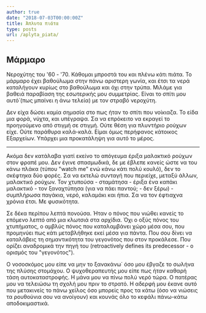 ```yaml
---
author: true
date: "2018-07-03T00:00:00Z"
title: Άπλυτα πιάτα
type: posts
url: /aplyta_piata/
---
```


## Μάρμαρο
Νεροχύτης του '60 - '70. Κάθομαι μπροστά του και πλένω κάτι πιάτα. Το μάρμαρο έχει βαθούλωμα στην πάνω αριστερη γωνία, και έτσι τα νερά καταλήγουν κυρίως στο βαθούλωμα και όχι στην τρύπα. Μιλάμε για βαθειά παραβίαση της εσωτερικής μου συμμετρίας. Είναι το σπίτι μου αυτό΄(πως μπαίνει η άνω τελεία) με τον στραβό νεροχύτη.

Δεν είχα δώσει καμία σημασία στο πως ήταν το σπίτι που νοίκιαζα. Το είδα μια φορά, νύχτα, και υπέγραψα. Σα να επρόκειτο να εκραγεί το προηγούμενο από στιγμή σε στιγμή.
Ούτε θέση για πλυντήριο ρούχων είχε. Ούτε παράθυρα καλά-καλά. Είμαι όμως περήφανος κάτοικος Εξαρχείων. Υπάρχει μια προκατάληψη για αυτό το μέρος.

----

Ακόμα δεν κατάλαβα γιατί εκείνο το απόγευμα έριξα μαλακτικό ρούχων στον φραπέ μου. Δεν έγινε σπασμωδικά, δε με έβλεπε κανείς ώστε να του κάνω πλάκα (τύπου "watch me" ενώ κάνω κάτι πολύ κουλό), δεν το σκέφτηκα δύο φορές. Σα να εκτελώ συνταγή που περιείχε, μεταξύ άλλων, μαλακτικό ρούχων. Τον χτυπούσα - σταμάτησα - έριξα ένα καπάκι μαλακτικό - τον ξαναχτύπησα (για να πάει παντού; - δεν ξέρω) - συμπλήρωσα παγάκια, νερό, καλαμάκι και ήπια. Σα να τον έφτιαχνα χρόνια έτσι. Με φυσικότητα.

Σε δέκα περίπου λεπτά πονούσα. Ήταν ο πόνος που νιώθει κανείς το επόμενο λεπτό από μια κλωτσιά στα αρχίδια. Όχι ο οξύς πόνος του χτυπήματος, ο αμβλύς πόνος που καταλαμβάνει χώρο μέσα σου, που προμηνύει πως κάτι μεταβλήθηκε εκεί μέσα για πάντα. Που σου δίνει να καταλάβεις τη σημαντικότητα του γεγονότος που στον προκάλεσε. Που ορίζει αναδρομικά την πηγή του (retroactively defines its predecessor - ο ορισμός του "γεγονότος").

Ο νοσοσκόμος μου είπε να μην το ξανακάνω΄ όσο μου έβγαζε το σωλήνα της πλύσης στομάχου. Ο ψυχοθεραπευτής μου είπε πως ήταν καθαρή τάση αυτοκαταστροφής. Η μάνα μου να πίνω πολύ νερό τώρα. Ο πατέρας μου να τελειώσω τη σχολή μου πριν το στρατό. Η αδερφή μου έκανε αυτό που μετακινείς το πάνω χείλος όσο μπορείς προς τα κάτω (όσο να νιώσεις τα ρουθούνια σου να ανοίγουν) και κουνάς όλο το κεφάλι πάνω-κάτω αποδοκιμαστικά.

